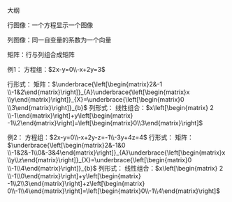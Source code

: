 大纲

行图像：一个方程显示一个图像

列图像：同一自变量的系数为一个向量

矩阵：行与列组合成矩阵

例1：
方程组：$2x-y=0\\-x+2y=3$

行形式：
矩阵：$\underbrace{\left[\begin{matrix}2&-1 \\-1&2\end{matrix}\right]}_{A}\underbrace{\left[\begin{matrix}x \\y\end{matrix}\right]}_{X}=\underbrace{\left[\begin{matrix}0 \\3\end{matrix}\right]}_{b}$
列形式：
线性组合：$x\left[\begin{matrix} 2 \\-1\end{matrix}\right]+y\left[\begin{matrix} -1\\2\end{matrix}\right]=\left[\begin{matrix}0\\3\end{matrix}\right]$

例2：
方程组：$2x-y=0\\-x+2y-z=-1\\-3y+4z=4$
行形式：
矩阵：$\underbrace{\left[\begin{matrix}2&-1&0 \\-1&2&-1\\0&-3&4\end{matrix}\right]}_{A}\underbrace{\left[\begin{matrix}x \\y\\z\end{matrix}\right]}_{X}=\underbrace{\left[\begin{matrix}0 \\-1\\4\end{matrix}\right]}_{b}$
列形式：
线性组合：$x\left[\begin{matrix} 2 \\-1\\0\end{matrix}\right]+y\left[\begin{matrix} -1\\2\\3\end{matrix}\right]+z\left[\begin{matrix} 0\\-1\\4\end{matrix}\right]=\left[\begin{matrix}0\\-1\\4\end{matrix}\right]$